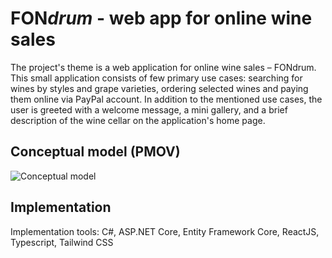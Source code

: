 # FON<i>drum</i> - web app for online wine sales

The project's theme is a web application for online wine sales – FONdrum. 
This small application consists of few primary use cases: 
searching for wines by styles and grape varieties, ordering selected wines and paying them online via PayPal account. 
In addition to the mentioned use cases, 
the user is greeted with a welcome message, a mini gallery, 
and a brief description of the wine cellar on the application's home page.


## Conceptual model (PMOV)
![Conceptual model](https://github.com/djordjije11/FONdrum-E-trgovina/blob/main/documentation/FONdrum_PMOV.png?raw=true "Conceptual model")

## Implementation

Implementation tools: C#, ASP.NET Core, Entity Framework Core, ReactJS, Typescript, Tailwind CSS
